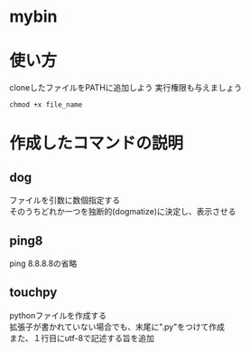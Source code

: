 # mybin

# 使い方
cloneしたファイルをPATHに追加しよう
実行権限も与えましょう
```
chmod +x file_name
```

# 作成したコマンドの説明

## dog
ファイルを引数に数個指定する  
そのうちどれか一つを独断的(dogmatize)に決定し、表示させる  

## ping8
ping 8.8.8.8の省略

## touchpy
pythonファイルを作成する  
拡張子が書かれていない場合でも、末尾に".py"をつけて作成  
また、１行目にutf-8で記述する旨を追加  

